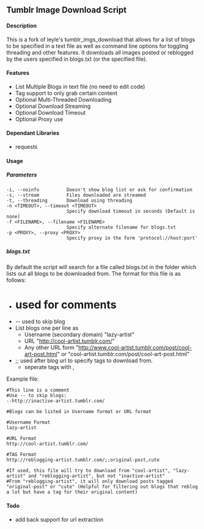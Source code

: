 ## Tumblr Image Download Script

#### Description
This is a fork of leyle's tumblr_imgs_download that allows for a list of blogs to be specified in a text file as well as command line options for toggling threading and other features. It downloads all images posted or reblogged by the users specified in blogs.txt (or the specified file).

#### Features
- List Multiple Blogs in text file (no need to edit code)
- Tag support to only grab certain content
- Optional Multi-Threaded Downloading
- Optional Download Streaming
- Optional Download Timeout
- Optional Proxy use

#### Dependant Libraries
- requests

#### Usage

##### Parameters
```
-i, --noinfo          Doesn't show blog list or ask for confirmation
-s, --stream          Files downloaded are streamed
-t, --threading       Download using threading
-n <TIMEOUT>, --timeout <TIMEOUT>
                      Specify download timeout in seconds (Default is none)
-f <FILENAME>, --filename <FILENAME>
                      Specify alternate filename for blogs.txt
-p <PROXY>, --proxy <PROXY>
                      Specify proxy in the form 'protocol://host:port'
```

##### blogs.txt
By default the script will search for a file called blogs.txt in the folder which lists out all blogs to be downloaded from. The format for this file is as follows:
- # used for comments
- -- used to skip blog
- List blogs one per line as 
  - Username (secondary domain) "lazy-artist"
  - URL "http://cool-artist.tumblr.com/"
  - Any other URL form "http://www.cool-artist.tumblr.com/post/cool-art-post.html" or "cool-artist.tumblr.com/post/cool-art-post.html"
- ;; used after blog url to specify tags to download from.
  - seperate tags with ,

Example file:
```
#This line is a comment
#Use -- to skip blogs:
--http://inactive-artist.tumblr.com/

#Blogs can be listed in Username format or URL format

#Username Format
lazy-artist

#URL Format
http://cool-artist.tumblr.com/

#TAG Format
http://reblogging-artist.tumblr.com/;;original-post,cute

#If used, this file will try to download from "cool-artist", "lazy-artist" and "reblogging-artist", but not "inactive-artist"
#From "reblogging-artist", it will only download posts tagged "original-post" or "cute" (Helpful for filtering out blogs that reblog a lot but have a tag for their original content)
```

#### Todo
- add back support for url extraction
